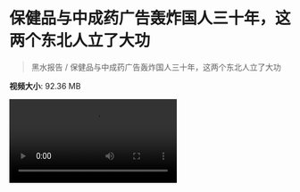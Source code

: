 # 保健品与中成药广告轰炸国人三十年，这两个东北人立了大功

> 黑水报告 / 保健品与中成药广告轰炸国人三十年，这两个东北人立了大功

**视频大小**: 92.36 MB

<div class="video"><video src="https://file.hsyhx.top/archive/黑水报告/保健品与中成药广告轰炸国人三十年，这两个东北人立了大功.mp4" controls preload>🤔 您的浏览器不支持 video 标签</video></div>
